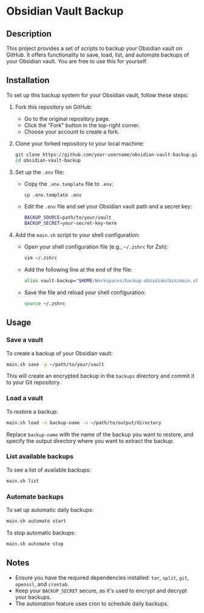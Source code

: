 # Obsidian Vault Backup

## Description

This project provides a set of scripts to backup your Obsidian vault on GitHub.
It offers functionality to save, load, list, and automate backups of your Obsidian vault.
You are free to use this for yourself.

## Installation

To set up this backup system for your Obsidian vault, follow these steps:

1. Fork this repository on GitHub:

   - Go to the original repository page.
   - Click the "Fork" button in the top-right corner.
   - Choose your account to create a fork.

2. Clone your forked repository to your local machine:

   ```sh
   git clone https://github.com/your-username/obsidian-vault-backup.git
   cd obsidian-vault-backup
   ```

3. Set up the `.env` file:

   - Copy the `.env.template` file to `.env`:

     ```sh
     cp .env.template .env
     ```

   - Edit the `.env` file and set your Obsidian vault path and a secret key:

     ```sh
     BACKUP_SOURCE=path/to/your/vault
     BACKUP_SECRET=your-secret-key-here
     ```

4. Add the `main.sh` script to your shell configuration:

   - Open your shell configuration file (e.g., `~/.zshrc` for Zsh):

     ```sh
     vim ~/.zshrc
     ```

   - Add the following line at the end of the file:

     ```sh
     alias vault-backup="$HOME/Workspaces/backup-obsidian/bin/main.sh"
     ```

   - Save the file and reload your shell configuration:

     ```sh
     source ~/.zshrc
     ```

## Usage

### Save a vault

To create a backup of your Obsidian vault:

```sh
main.sh save -p ~/path/to/your/vault
```

This will create an encrypted backup in the `backups` directory and commit it to your Git repository.

### Load a vault

To restore a backup:

```sh
main.sh load -n backup-name -o ~/path/to/output/directory
```

Replace `backup-name` with the name of the backup you want to restore, and specify the output directory where you want to extract the backup.

### List available backups

To see a list of available backups:

```sh
main.sh list
```

### Automate backups

To set up automatic daily backups:

```sh
main.sh automate start
```

To stop automatic backups:

```sh
main.sh automate stop
```

## Notes

- Ensure you have the required dependencies installed: `tar`, `split`, `git`, `openssl`, and `crontab`.
- Keep your `BACKUP_SECRET` secure, as it's used to encrypt and decrypt your backups.
- The automation feature uses cron to schedule daily backups.
